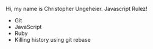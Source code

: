 Hi, my name is Christopher Ungeheier. 
Javascript Rulez!
* Git
* JavaScript
* Ruby
* Killing history using git rebase
